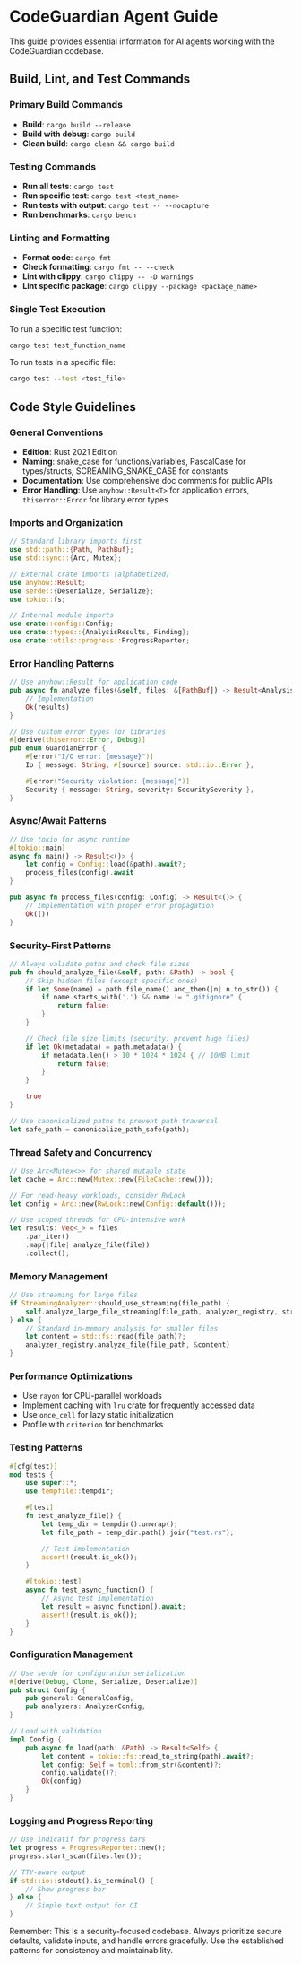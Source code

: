# CodeGuardian Agent Guide

This guide provides essential information for AI agents working with the CodeGuardian codebase.

## Build, Lint, and Test Commands

### Primary Build Commands
- **Build**: `cargo build --release`
- **Build with debug**: `cargo build`
- **Clean build**: `cargo clean && cargo build`

### Testing Commands
- **Run all tests**: `cargo test`
- **Run specific test**: `cargo test <test_name>`
- **Run tests with output**: `cargo test -- --nocapture`
- **Run benchmarks**: `cargo bench`

### Linting and Formatting
- **Format code**: `cargo fmt`
- **Check formatting**: `cargo fmt -- --check`
- **Lint with clippy**: `cargo clippy -- -D warnings`
- **Lint specific package**: `cargo clippy --package <package_name>`

### Single Test Execution
To run a specific test function:
```bash
cargo test test_function_name
```

To run tests in a specific file:
```bash
cargo test --test <test_file>
```

## Code Style Guidelines

### General Conventions
- **Edition**: Rust 2021 Edition
- **Naming**: snake_case for functions/variables, PascalCase for types/structs, SCREAMING_SNAKE_CASE for constants
- **Documentation**: Use comprehensive doc comments for public APIs
- **Error Handling**: Use `anyhow::Result<T>` for application errors, `thiserror::Error` for library error types

### Imports and Organization
```rust
// Standard library imports first
use std::path::{Path, PathBuf};
use std::sync::{Arc, Mutex};

// External crate imports (alphabetized)
use anyhow::Result;
use serde::{Deserialize, Serialize};
use tokio::fs;

// Internal module imports
use crate::config::Config;
use crate::types::{AnalysisResults, Finding};
use crate::utils::progress::ProgressReporter;
```

### Error Handling Patterns
```rust
// Use anyhow::Result for application code
pub async fn analyze_files(&self, files: &[PathBuf]) -> Result<AnalysisResults> {
    // Implementation
    Ok(results)
}

// Use custom error types for libraries
#[derive(thiserror::Error, Debug)]
pub enum GuardianError {
    #[error("I/O error: {message}")]
    Io { message: String, #[source] source: std::io::Error },

    #[error("Security violation: {message}")]
    Security { message: String, severity: SecuritySeverity },
}
```

### Async/Await Patterns
```rust
// Use tokio for async runtime
#[tokio::main]
async fn main() -> Result<()> {
    let config = Config::load(&path).await?;
    process_files(config).await
}

pub async fn process_files(config: Config) -> Result<()> {
    // Implementation with proper error propagation
    Ok(())
}
```

### Security-First Patterns
```rust
// Always validate paths and check file sizes
pub fn should_analyze_file(&self, path: &Path) -> bool {
    // Skip hidden files (except specific ones)
    if let Some(name) = path.file_name().and_then(|n| n.to_str()) {
        if name.starts_with('.') && name != ".gitignore" {
            return false;
        }
    }

    // Check file size limits (security: prevent huge files)
    if let Ok(metadata) = path.metadata() {
        if metadata.len() > 10 * 1024 * 1024 { // 10MB limit
            return false;
        }
    }

    true
}

// Use canonicalized paths to prevent path traversal
let safe_path = canonicalize_path_safe(path);
```

### Thread Safety and Concurrency
```rust
// Use Arc<Mutex<>> for shared mutable state
let cache = Arc::new(Mutex::new(FileCache::new()));

// For read-heavy workloads, consider RwLock
let config = Arc::new(RwLock::new(Config::default()));

// Use scoped threads for CPU-intensive work
let results: Vec<_> = files
    .par_iter()
    .map(|file| analyze_file(file))
    .collect();
```

### Memory Management
```rust
// Use streaming for large files
if StreamingAnalyzer::should_use_streaming(file_path) {
    self.analyze_large_file_streaming(file_path, analyzer_registry, streaming_analyzer)
} else {
    // Standard in-memory analysis for smaller files
    let content = std::fs::read(file_path)?;
    analyzer_registry.analyze_file(file_path, &content)
}
```

### Performance Optimizations
- Use `rayon` for CPU-parallel workloads
- Implement caching with `lru` crate for frequently accessed data
- Use `once_cell` for lazy static initialization
- Profile with `criterion` for benchmarks

### Testing Patterns
```rust
#[cfg(test)]
mod tests {
    use super::*;
    use tempfile::tempdir;

    #[test]
    fn test_analyze_file() {
        let temp_dir = tempdir().unwrap();
        let file_path = temp_dir.path().join("test.rs");

        // Test implementation
        assert!(result.is_ok());
    }

    #[tokio::test]
    async fn test_async_function() {
        // Async test implementation
        let result = async_function().await;
        assert!(result.is_ok());
    }
}
```

### Configuration Management
```rust
// Use serde for configuration serialization
#[derive(Debug, Clone, Serialize, Deserialize)]
pub struct Config {
    pub general: GeneralConfig,
    pub analyzers: AnalyzerConfig,
}

// Load with validation
impl Config {
    pub async fn load(path: &Path) -> Result<Self> {
        let content = tokio::fs::read_to_string(path).await?;
        let config: Self = toml::from_str(&content)?;
        config.validate()?;
        Ok(config)
    }
}
```

### Logging and Progress Reporting
```rust
// Use indicatif for progress bars
let progress = ProgressReporter::new();
progress.start_scan(files.len());

// TTY-aware output
if std::io::stdout().is_terminal() {
    // Show progress bar
} else {
    // Simple text output for CI
}
```

Remember: This is a security-focused codebase. Always prioritize secure defaults, validate inputs, and handle errors gracefully. Use the established patterns for consistency and maintainability.